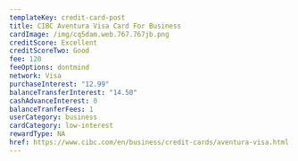 ```yaml
---
templateKey: credit-card-post
title: CIBC Aventura Visa Card For Business
cardImage: /img/cq5dam.web.767.767jb.png
creditScore: Excellent
creditScoreTwo: Good
fee: 120
feeOptions: dontmind
network: Visa
purchaseInterest: "12.99"
balanceTransferInterest: "14.50"
cashAdvanceInterest: 0
balanceTranferFees: 1
userCategory: business
cardCategory: low-interest
rewardType: NA
href: https://www.cibc.com/en/business/credit-cards/aventura-visa.html
---
```

